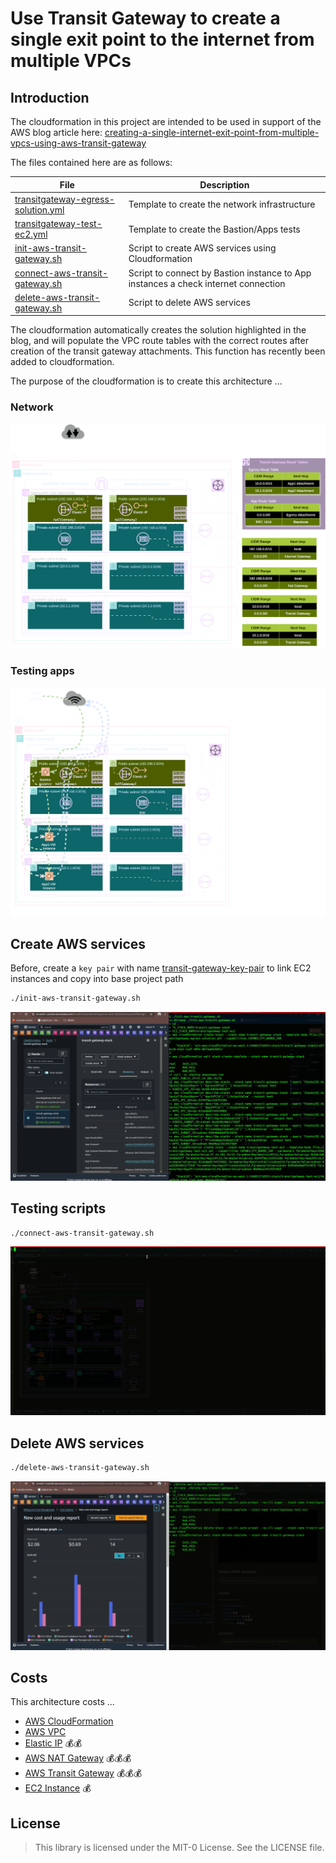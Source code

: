 # Use Transit Gateway to create a single exit point to the internet from multiple VPCs

## Introduction

The cloudformation in this project are intended to be used in support of the AWS blog article here: [creating-a-single-internet-exit-point-from-multiple-vpcs-using-aws-transit-gateway](https://aws.amazon.com/blogs/networking-and-content-delivery/creating-a-single-internet-exit-point-from-multiple-vpcs-using-aws-transit-gateway)

The files contained here are as follows:

| File                                                                     | Description                                                                        |
|--------------------------------------------------------------------------|------------------------------------------------------------------------------------|
| [transitgateway-egress-solution.yml](transitgateway-egress-solution.yml) | Template to create the network infrastructure                                      |
| [transitgateway-test-ec2.yml](transitgateway-test-ec2.yml)               | Template to create the Bastion/Apps tests                                          |
| [init-aws-transit-gateway.sh](init-aws-transit-gateway.sh)               | Script to create AWS services using Cloudformation                                 |
| [connect-aws-transit-gateway.sh](connect-aws-transit-gateway.sh)         | Script to connect by Bastion instance to App instances a check internet connection |
| [delete-aws-transit-gateway.sh](delete-aws-transit-gateway.sh)           | Script to delete AWS services                                                      |

The cloudformation automatically creates the solution highlighted in the blog, and will populate the VPC route tables with the correct routes after creation of the transit gateway attachments. This function has recently been added to cloudformation.

The purpose of the cloudformation is to create this architecture ...

### Network

![Network Architecture](images/TRG-CF-AWS.svg)

### Testing apps

![Test Apps](images/TRG-CF-AWS-TEST.svg)

## Create AWS services

Before, create a `key pair` with name [transit-gateway-key-pair](https://eu-west-1.console.aws.amazon.com/ec2/home?region=eu-west-1#CreateKeyPair) to link EC2 instances and copy into base project path

```bash
./init-aws-transit-gateway.sh
```

![Init Support](images/TRG-CF-AWS-INIT-SUPPORT.gif)

## Testing scripts

```bash
./connect-aws-transit-gateway.sh
```

![Test Support](images/TRG-CF-AWS-TEST-SUPPORT.gif)

## Delete AWS services

```bash
./delete-aws-transit-gateway.sh
```

![Delete Support](images/TRG-CF-AWS-DELETE-SUPPORT.gif)

## Costs

This architecture costs ...

* [AWS CloudFormation](https://eu-west-1.console.aws.amazon.com/cloudformation/home?region=eu-west-1#/stacks?filteringText=&filteringStatus=active&viewNested=true)
* [AWS VPC](https://eu-west-1.console.aws.amazon.com/vpcconsole/home?region=eu-west-1#vpcs)
* [Elastic IP](https://eu-west-1.console.aws.amazon.com/vpcconsole/home?region=eu-west-1#Addresses) 💰💰
* [AWS NAT Gateway](https://eu-west-1.console.aws.amazon.com/vpcconsole/home?region=eu-west-1#NatGateways) 💰💰💰
* [AWS Transit Gateway](https://eu-west-1.console.aws.amazon.com/vpcconsole/home?region=eu-west-1#TransitGateways) 💰💰💰
* [EC2 Instance](https://eu-west-1.console.aws.amazon.com/ec2/home?region=eu-west-1#Instances) 💰

## License

> This library is licensed under the MIT-0 License. See the LICENSE file.
